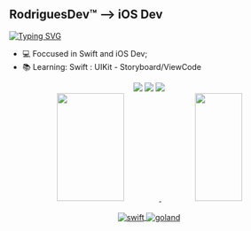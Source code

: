 ## RodriguesDev™ --> iOS Dev


[![Typing SVG](https://readme-typing-svg.herokuapp.com/?color=000000&size=35&center=true&vCenter=true&width=1000&lines=Welcome;Swift+Developer+by+Apple;BackFront+Academmy+Student)](https://git.io/typing-svg)

- 💻 Foccused in Swift and iOS Dev;
- 📚 Learning:
        Swift : UIKit - Storyboard/ViewCode 

<div align="center">   
  <a href="https://www.instagram.com/humberttgomez/" target="_blank"><img src="https://img.shields.io/badge/-Instagram-%23E4405F?style=for-the-badge&logo=instagram&logoColor=white" target="_blank"></a>
  <a href = "mailto:betogrt500@gmail.com"><img src="https://img.shields.io/badge/-Gmail-%23333?style=for-the-badge&logo=gmail&logoColor=white" target="_blank"></a>
  <a href="https://www.linkedin.com/in/humberto-rodrigues-156403221/" target="_blank"><img src="https://img.shields.io/badge/-LinkedIn-%230077B5?style=for-the-badge&logo=linkedin&logoColor=white" target="_blank"></a> 
</div>
 
<div align=center">
<div align="center">
  <a href="https://github.com/HumbyStar">
  <img width="49%" height="195px" src="https://github-readme-stats.vercel.app/api?username=HumbyStar&show_icons=true&theme=dark&include_all_commits=true&count_private=true"/>
  <img  width="41%" height="195px" src="https://github-readme-stats.vercel.app/api/top-langs/?username=HumbyStar&layout=compact&langs_count=7&theme=dark"/>
  </div>  
  
  
   <br/>                                                                                                                                          
<div align="center">
<div align="center" style="display: inline_block">
  <img align="center" alt="swift" src="https://img.shields.io/badge/swift-E34F26?style=for-the-badge&logo=swift&logoColor=white" />
  <img align="center" alt="goland" src="https://img.shields.io/badge/go-1572B6?style=for-the-badge&logo=go&logoColor=white" />
  </div>
</div>
